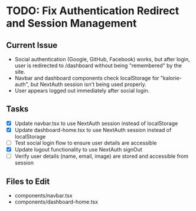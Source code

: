 # TODO: Fix Authentication Redirect and Session Management

## Current Issue
- Social authentication (Google, GitHub, Facebook) works, but after login, user is redirected to /dashboard without being "remembered" by the site.
- Navbar and dashboard components check localStorage for "kalorie-auth", but NextAuth session isn't being used properly.
- User appears logged out immediately after social login.

## Tasks
- [x] Update navbar.tsx to use NextAuth session instead of localStorage
- [x] Update dashboard-home.tsx to use NextAuth session instead of localStorage
- [ ] Test social login flow to ensure user details are accessible
- [x] Update logout functionality to use NextAuth signOut
- [ ] Verify user details (name, email, image) are stored and accessible from session

## Files to Edit
- components/navbar.tsx
- components/dashboard-home.tsx
